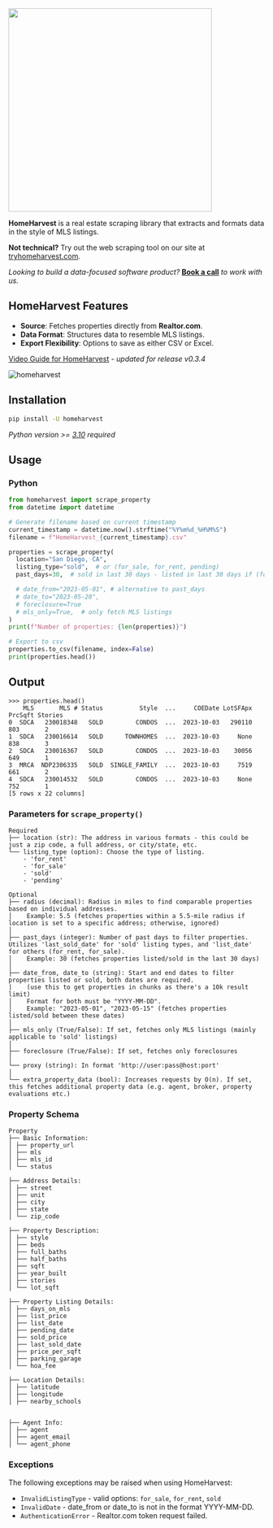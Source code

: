 <img src="https://github.com/ZacharyHampton/HomeHarvest/assets/78247585/d1a2bf8b-09f5-4c57-b33a-0ada8a34f12d" width="400">

**HomeHarvest** is a real estate scraping library that extracts and formats data in the style of MLS listings.

**Not technical?** Try out the web scraping tool on our site at [tryhomeharvest.com](https://tryhomeharvest.com).

*Looking to build a data-focused software product?* **[Book a call](https://bunsly.com)** *to work with us.*

## HomeHarvest Features

- **Source**: Fetches properties directly from **Realtor.com**.
- **Data Format**: Structures data to resemble MLS listings.
- **Export Flexibility**: Options to save as either CSV or Excel.

[Video Guide for HomeHarvest](https://youtu.be/J1qgNPgmSLI) - _updated for release v0.3.4_

![homeharvest](https://github.com/ZacharyHampton/HomeHarvest/assets/78247585/b3d5d727-e67b-4a9f-85d8-1e65fd18620a)

## Installation

```bash
pip install -U homeharvest
```
  _Python version >= [3.10](https://www.python.org/downloads/release/python-3100/) required_

## Usage

### Python

```py
from homeharvest import scrape_property
from datetime import datetime

# Generate filename based on current timestamp
current_timestamp = datetime.now().strftime("%Y%m%d_%H%M%S")
filename = f"HomeHarvest_{current_timestamp}.csv"

properties = scrape_property(
  location="San Diego, CA",
  listing_type="sold",  # or (for_sale, for_rent, pending)
  past_days=30,  # sold in last 30 days - listed in last 30 days if (for_sale, for_rent)

  # date_from="2023-05-01", # alternative to past_days
  # date_to="2023-05-28",
  # foreclosure=True
  # mls_only=True,  # only fetch MLS listings
)
print(f"Number of properties: {len(properties)}")

# Export to csv
properties.to_csv(filename, index=False)
print(properties.head())
```

## Output
```plaintext
>>> properties.head()
    MLS       MLS # Status          Style  ...     COEDate LotSFApx PrcSqft Stories
0  SDCA   230018348   SOLD         CONDOS  ...  2023-10-03   290110     803       2
1  SDCA   230016614   SOLD      TOWNHOMES  ...  2023-10-03     None     838       3
2  SDCA   230016367   SOLD         CONDOS  ...  2023-10-03    30056     649       1
3  MRCA  NDP2306335   SOLD  SINGLE_FAMILY  ...  2023-10-03     7519     661       2
4  SDCA   230014532   SOLD         CONDOS  ...  2023-10-03     None     752       1
[5 rows x 22 columns]
```

### Parameters for `scrape_property()`
```
Required
├── location (str): The address in various formats - this could be just a zip code, a full address, or city/state, etc.
└── listing_type (option): Choose the type of listing.
    - 'for_rent'
    - 'for_sale'
    - 'sold'
    - 'pending'

Optional
├── radius (decimal): Radius in miles to find comparable properties based on individual addresses.
│    Example: 5.5 (fetches properties within a 5.5-mile radius if location is set to a specific address; otherwise, ignored)
│
├── past_days (integer): Number of past days to filter properties. Utilizes 'last_sold_date' for 'sold' listing types, and 'list_date' for others (for_rent, for_sale).
│    Example: 30 (fetches properties listed/sold in the last 30 days)
│
├── date_from, date_to (string): Start and end dates to filter properties listed or sold, both dates are required.
|    (use this to get properties in chunks as there's a 10k result limit)
│    Format for both must be "YYYY-MM-DD".
│    Example: "2023-05-01", "2023-05-15" (fetches properties listed/sold between these dates)
│
├── mls_only (True/False): If set, fetches only MLS listings (mainly applicable to 'sold' listings)
│
├── foreclosure (True/False): If set, fetches only foreclosures
│
└── proxy (string): In format 'http://user:pass@host:port'
│
└── extra_property_data (bool): Increases requests by O(n). If set, this fetches additional property data (e.g. agent, broker, property evaluations etc.)
```

### Property Schema
```plaintext
Property
├── Basic Information:
│ ├── property_url
│ ├── mls
│ ├── mls_id
│ └── status

├── Address Details:
│ ├── street
│ ├── unit
│ ├── city
│ ├── state
│ └── zip_code

├── Property Description:
│ ├── style
│ ├── beds
│ ├── full_baths
│ ├── half_baths
│ ├── sqft
│ ├── year_built
│ ├── stories
│ └── lot_sqft

├── Property Listing Details:
│ ├── days_on_mls
│ ├── list_price
│ ├── list_date
│ ├── pending_date
│ ├── sold_price
│ ├── last_sold_date
│ ├── price_per_sqft
│ ├── parking_garage
│ └── hoa_fee

├── Location Details:
│ ├── latitude
│ ├── longitude
│ ├── nearby_schools


├── Agent Info:
│ ├── agent
│ ├── agent_email
│ └── agent_phone
```

### Exceptions
The following exceptions may be raised when using HomeHarvest:

- `InvalidListingType` - valid options: `for_sale`, `for_rent`, `sold`
- `InvalidDate` - date_from or date_to is not in the format YYYY-MM-DD.
- `AuthenticationError` - Realtor.com token request failed.
